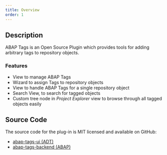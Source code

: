 ```yaml
---
title: Overview
order: 1
---
```


## Description

ABAP Tags is an Open Source Plugin which provides tools for adding arbitrary tags to repository objects.

### Features

- View to manage ABAP Tags
- Wizard to assign Tags to repository objects
- View to handle ABAP Tags for a single repository object
- Search View, to search for tagged objects
- Custom tree node in *Project Explorer* view to browse through all tagged objects easily

## Source Code

The source code for the plug-in is MIT licensed and available on GitHub:

- [abap-tags-ui (ADT)](https://github.com/DevEpos/eclipse-adt-plugins/tree/main/features/tags)
- [abap-tags-backend (ABAP)](https://github.com/DevEpos/abap-tags-backend)
